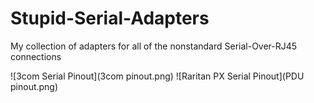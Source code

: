 # Stupid-Serial-Adapters
My collection of adapters for all of the nonstandard Serial-Over-RJ45 connections

![3com Serial Pinout](3com pinout.png)
![Raritan PX Serial Pinout](PDU pinout.png)
